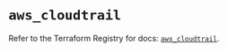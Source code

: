 # `aws_cloudtrail`

Refer to the Terraform Registry for docs: [`aws_cloudtrail`](https://registry.terraform.io/providers/hashicorp/aws/5.83.1/docs/resources/cloudtrail).
